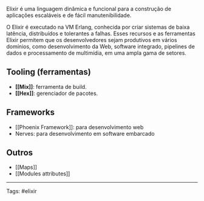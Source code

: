 
Elixir é uma linguagem dinâmica e funcional para a construção de aplicações escaláveis e de fácil manutenibilidade.

O Elixir é executado na VM Erlang, conhecida por criar sistemas de baixa latência, distribuídos e tolerantes a falhas. Esses recursos e as ferramentas Elixir permitem que os desenvolvedores sejam produtivos em vários domínios, como desenvolvimento da Web, software integrado, pipelines de dados e processamento de multimídia, em uma ampla gama de setores.

## Tooling (ferramentas)

- **[[Mix]]**: ferramenta de build.
- **[[Hex]]**: gerenciador de pacotes.

## Frameworks

- [[Phoenix Framework]]: para desenvolvimento web
- Nerves: para desenvolvimento em software embarcado

## Outros 

- [[Maps]]
- [[Modules attributes]]

---
Tags: #elixir